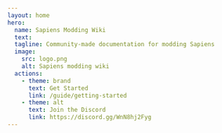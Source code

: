 ```yaml
---
layout: home
hero:
  name: Sapiens Modding Wiki
  text:
  tagline: Community-made documentation for modding Sapiens
  image:
    src: logo.png
    alt: Sapiens modding wiki
  actions:
    - theme: brand
      text: Get Started
      link: /guide/getting-started
    - theme: alt
      text: Join the Discord
      link: https://discord.gg/WnN8hj2Fyg
---
```


